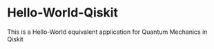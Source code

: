 # Hello-World-Qiskit    
This is a Hello-World equivalent application for Quantum Mechanics in Qiskit
